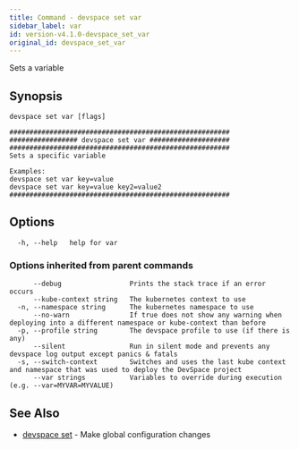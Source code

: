 ```yaml
---
title: Command - devspace set var
sidebar_label: var
id: version-v4.1.0-devspace_set_var
original_id: devspace_set_var
---
```



Sets a variable

## Synopsis


```
devspace set var [flags]
```

```
#######################################################
################# devspace set var ####################
#######################################################
Sets a specific variable 

Examples:
devspace set var key=value
devspace set var key=value key2=value2
#######################################################
```
## Options

```
  -h, --help   help for var
```

### Options inherited from parent commands

```
      --debug                 Prints the stack trace if an error occurs
      --kube-context string   The kubernetes context to use
  -n, --namespace string      The kubernetes namespace to use
      --no-warn               If true does not show any warning when deploying into a different namespace or kube-context than before
  -p, --profile string        The devspace profile to use (if there is any)
      --silent                Run in silent mode and prevents any devspace log output except panics & fatals
  -s, --switch-context        Switches and uses the last kube context and namespace that was used to deploy the DevSpace project
      --var strings           Variables to override during execution (e.g. --var=MYVAR=MYVALUE)
```

## See Also

* [devspace set](../../cli/commands/devspace_set)	 - Make global configuration changes
